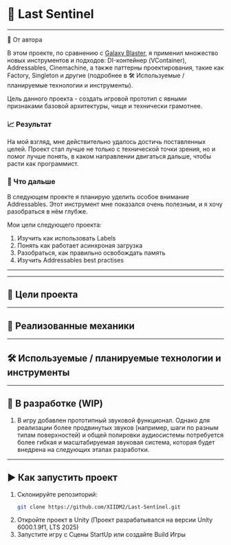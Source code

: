 # 🚀 Last Sentinel

---

📌 От автора

В этом проекте, по сравнению с [Galaxy Blaster](https://github.com/XIIDM2/GalaxyBlasterGame), я применил множество новых инструментов и подходов: DI-контейнер (VContainer), Addressables, Cinemachine, а также паттерны проектирования, такие как Factory, Singleton и другие (подробнее в 🛠️ Используемые / планируемые технологии и инструменты).

Цель данного проекта - создать игровой прототип с явными признаками базовой архитектуры, чище и технически грамотнее.

### 📈 Результат
На мой взгляд, мне действительно удалось достичь поставленных целей. Проект стал лучше не только с технической точки зрения, но и помог лучше понять, в каком направлении двигаться дальше, чтобы расти как программист.

### 🔭 Что дальше
В следующем проекте я планирую уделить особое внимание Addressables. Этот инструмент мне показался очень полезным, и я хочу разобраться в нём глубже.

Мои цели следующего проекта:

1. Изучить как использовать Labels
2. Понять как работает асинхроная загрузка
3. Разобраться, как правильно освобождать память
4. Изучить Addressables best practises

---


---

## 🎯 Цели проекта



---

## 🔧 Реализованные механики



---

## 🛠️ Используемые / планируемые технологии и инструменты



---

## 🔄 В разработке (WIP)

1. В игру добавлен прототипный звуковой функционал. Однако для реализации более продвинутых звуков (например, шаги по разным типам поверхностей) и общей полировки аудиосистемы потребуется более гибкая и масштабируемая звуковая система, которая будет внедрена на следующих этапах разработки.

---

## ▶️ Как запустить проект

1. Склонируйте репозиторий:
   ```bash
   git clone https://github.com/XIIDM2/Last-Sentinel.git
2. Откройте проект в Unity (Проект разрабатывался на версии Unity 6000.1.9f1, LTS 2025)
3. Запустите игру с Сцены StartUp или создайте Build Игры
